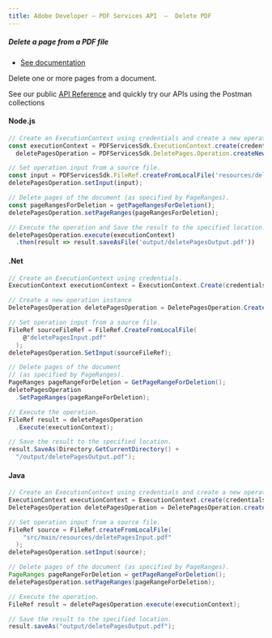 ```yaml
---
title: Adobe Developer — PDF Services API  —  Delete PDF
---
```


<TextBlock slots="heading, buttons, text, text1"  theme="dark" className="bgBlue"/>

##### Delete a page from a PDF file

- [See documentation](/src/pages/gettingstarted.md)

Delete one or more pages from a document.

See our public [API Reference](https://www.adobe.com/go/dcsdk_APIdocs#post-pageManipulation) and quickly try our APIs using the Postman collections


<CodeBlock slots="heading, code" repeat="3" languages="js,.net,java" />

#### Node.js

```js
// Create an ExecutionContext using credentials and create a new operation instance.
const executionContext = PDFServicesSdk.ExecutionContext.create(credentials),
  deletePagesOperation = PDFServicesSdk.DeletePages.Operation.createNew();

// Set operation input from a source file.
const input = PDFServicesSdk.FileRef.createFromLocalFile('resources/deletePagesInput.pdf');
deletePagesOperation.setInput(input);

// Delete pages of the document (as specified by PageRanges).
const pageRangesForDeletion = getPageRangesForDeletion();
deletePagesOperation.setPageRanges(pageRangesForDeletion);

// Execute the operation and Save the result to the specified location.
deletePagesOperation.execute(executionContext)
  .then(result => result.saveAsFile('output/deletePagesOutput.pdf'))
```

#### .Net

```c#
// Create an ExecutionContext using credentials.
ExecutionContext executionContext = ExecutionContext.Create(credentials);

// Create a new operation instance
DeletePagesOperation deletePagesOperation = DeletePagesOperation.CreateNew();

// Set operation input from a source file.
FileRef sourceFileRef = FileRef.CreateFromLocalFile(
    @"deletePagesInput.pdf"
  );
deletePagesOperation.SetInput(sourceFileRef);

// Delete pages of the document
// (as specified by PageRanges).
PageRanges pageRangeForDeletion = GetPageRangeForDeletion();
deletePagesOperation
  .SetPageRanges(pageRangeForDeletion);

// Execute the operation.
FileRef result = deletePagesOperation
  .Execute(executionContext);

// Save the result to the specified location.
result.SaveAs(Directory.GetCurrentDirectory() +
  "/output/deletePagesOutput.pdf");
```

#### Java

```java
// Create an ExecutionContext using credentials and create a new operation instance.
ExecutionContext executionContext = ExecutionContext.create(credentials);
DeletePagesOperation deletePagesOperation = DeletePagesOperation.createNew();

// Set operation input from a source file.
FileRef source = FileRef.createFromLocalFile(
    "src/main/resources/deletePagesInput.pdf"
  );
deletePagesOperation.setInput(source);

// Delete pages of the document (as specified by PageRanges).
PageRanges pageRangeForDeletion = getPageRangeForDeletion();
deletePagesOperation.setPageRanges(pageRangeForDeletion);

// Execute the operation.
FileRef result = deletePagesOperation.execute(executionContext);

// Save the result to the specified location.
result.saveAs("output/deletePagesOutput.pdf");
```
